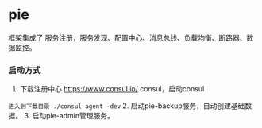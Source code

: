  # pie
  框架集成了 服务注册，服务发现、配置中心、消息总线、负载均衡、断路器、数据监控。
  
  ### 启动方式
  
   1. 下载注册中心 https://www.consul.io/ consul，启动consul
   
   `
   进入到下载目录
   ./consul agent -dev
   `
   2. 启动pie-backup服务，自动创建基础数据。
   3. 启动pie-admin管理服务。
   